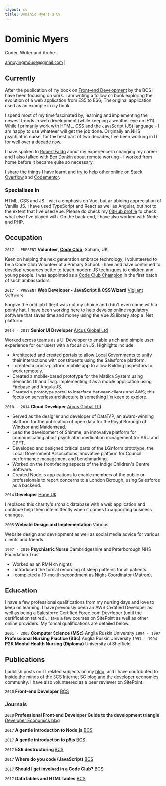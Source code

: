 ```yaml
---
layout: cv
title: Dominic Myers's CV
---
```

# Dominic Myers
Coder, Writer and Archer.

<div id="webaddress">
  <a href="annoyingmouse@gmail.com">annoyingmouse@gmail.com</a>
  | 
</div>

## Currently

After the publication of my book on [Front-end Development](https://shop.bcs.org/store/221/detail/workgroup?id=3-221-9781780174761) by the BCS I have been focusing on work. I am writing a follow on book exploring the evolution of a web application from ES5 to ES6; The original application used as an example in my book.

I spend most of my time fascinated by, learning and implementing the newest trends in web development (while keeping a weather eye on IE11). While I primarily work with HTML, CSS and the JavaScript (JS) language - I am happy to use whatever will get the job done. Originally an NHS psychiatric nurse, for the best part of two decades, I've been working in IT for well over a decade now.

I have spoken to [Robert Faldo](https://career-switching-coders.simplecast.com/episodes/dominic-myers-episode-6) about my experience in changing my career and I also talked with [Ben Donkin](https://www.youtube.com/watch?v=qsfMKbzeLvg) about remote working - I worked from home before it became quite so necessary.

I share the things I have learnt and try to help other online on [Stack Overflow](http://stackoverflow.com/users/592058/annoyingmouse) and [Codementor](https://www.codementor.io/@annoyingmouse).

### Specialises in

HTML, CSS and JS - with a emphasis on Vue, but an abiding appreciation of Vanilla JS. I have used TypeScript and React as well as Angular, but not to the extent that I've used Vue. Please do check my [GitHub profile](https://github.com/annoyingmouse) to check what else I've played with. On the back-end, I have also worked with Node and PHP.

## Occupation

`2017 - PRESENT`
__Volunteer, [Code Club](https://www.codeclub.org.uk)__, Soham, UK
		
Keen on helping the next generation embrace technology, I volunteered to be a Code Club Volunteer at a Primary School. I have and have continued to develop resources better to teach modern JS techniques to children and young people. I was appointed as a [Code Club Champion](https://blog.codeclub.org/2018/02/01/meet-the-2018-code-club-champions/) in the first batch of such ambassadors.

`2017 - PRESENT`
__Web Developer - JavaScript & CSS Wizard__ [Vigilant Software](https://www.vigilantsoftware.co.uk/)

Forgive the odd job title; it was not my choice and didn't even come with a pointy hat. I have been working here to help develop online regulatory software that saves time and money using the Vue JS library atop a .Net platform. 

`2014 - 2017` 
__Senior UI Developer__ [Arcus Global Ltd](https://www.arcusglobal.com/)

Worked across teams as a UI Developer to enable a rich and simple user experience for our users with a focus on JS. Highlights include:

* Architected and created portals to allow Local Governments to unify their interactions with constituents using the Salesforce platform.
* I created a cross-platform mobile app to allow Building Inspectors to work remotely.
* Created a mobile-based prototype for the Matilda System using Semantic UI and Twig. Implementing it as a mobile application using Firebase and AngularJS.
* Created a prototype portal to interface between clients and AWS; this focus on serverless architecture is something I'm keen to explore.

`2010 - 2014` 
__Cloud Developer__ [Arcus Global Ltd](https://www.arcusglobal.com/)

* Served as the designer and developer of DataTAP, an award-winning platform for the publication of open data for the Royal Borough of Windsor and Maidenhead.
* Lead the development of Shimme, an innovative platform for communicating about psychiatric medication management for ARU and CPFT.
* Developed and designed critical parts of the LGInform prototype, the Local Government Associations innovative platform for Council performance management and benchmarking.
* Worked on the front-facing aspects of the Indigo Children's Centre Software.
* Created Node.js applications to enable members of the public or professionals to report concerns to a London Borough, using Salesforce as a backend.

`2014` __Developer__ [Hope UK](http://www.hopeuk.org/)

I replaced this charity's archaic database with a web application and continue help them intermittently when it comes to supporting business changes.

`2005` __Website Design and Implementation__ Various

Website design and development as well as social media advice for various clients and friends.

`1997 - 2010` __Psychiatric Nurse__ Cambridgeshire and Peterborough NHS Foundation Trust

* Worked as an RMN on nights
* I introduced the formal recording of sleep patterns for all patients.
* I completed a 10-month secondment as Night-Coordinator (Matron).

## Education

I have a few professional qualifications from my nursing days and love to keep on learning. I have previously been an AWS Certified Developer as well as being a Salesforce Certified Force.com Developer (until the certification retired). I take a few courses on SitePoint as well as other online providers. My formal qualifications are detailed below.

`2001 - 2005` __Computer Science (MSc)__ Anglia Ruskin University
`1994 - 1997` __Professional Nursing Practice (BSc)__ Anglia Ruskin University
`1991 - 1994` __P2K Mental Health Nursing (Diploma)__ University of Sheffield

## Publications

I publish posts on IT related subjects on my [blog](http://drmsite.blogspot.co.uk/), and I have contributed to Inside the minds of the BCS Internet SG blog and the developer economics community. I have also volunteered as a peer reviewer on SitePoint.

`2020` __Front-end Developer__ [BCS](https://shop.bcs.org/store/221/detail/workgroup?id=3-221-9781780174761)

### Journals

`2020` __Professional Front-end Developer Guide to the development triangle__ [Developer Economics blog](https://www.developereconomics.com/blog/professional-front-end-developer-guide-to-the-development-triangle) 

`2017` __A gentle introduction to Node.js__ [BCS](https://www.bcs.org/content-hub/a-gentle-introduction-to-nodejs/)

`2017` __A gentle introduction to p5js__ [BCS](https://www.bcs.org/content-hub/a-gentle-introduction-to-p5js/)

`2017` __ES6 destructuring__ [BCS](https://www.bcs.org/content-hub/es6-destructuring/)

`2017` __Where do you code (JavaScript)__ [BCS](https://www.bcs.org/content-hub/where-do-you-code-javascript/)

`2017` __Should I get involved in a Code Club?__ [BCS](https://www.bcs.org/content-hub/should-i-get-involved-in-a-code-club/)

`2017` __DataTables and HTML tables__ [BCS](https://www.bcs.org/content-hub/datatables-and-html-tables/)

<!-- ### Footer

Last updated: November 2020 -->